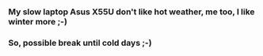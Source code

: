 ### My slow laptop Asus X55U don't like hot weather, me too, I like winter more ;-) 
### So, possible break until cold days ;-)
